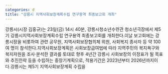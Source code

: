 ```yaml
---
categories: d
title: "강릉시 지역사회보장계획수립 연구용역 최종보고회 개최"
---
```

강릉시(시장 김홍규)는 23일(금) 14시 40분, 강릉시청소년수련관 청소년극장에서 제5기 강릉시지역사회보장계획수립 연구용역 최종보고회를 개최한다.이날 보고회에는 강릉시장을 비롯하여 관련 공무원, 지역사회보장협의체 위원, 사회복지 종사자 등 약 100여 명이 참석한다.지역사회보장계획은 사회보장급여법에 따라 지역주민의 복지욕구와 복지자원을 조사·분석한 결과를 토대로 향후 4년간 강릉시 사회보장의 이정표가 될 목표와 추진전략 등을 수립하는 중장기계획으로, 적용기간은 2023년부터 2026년까지이다.강릉시는 제5기 지역사회보장계획 수립을